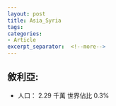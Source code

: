 ```yaml
---
layout: post
title: Asia_Syria
tags: 
categories:
- Article
excerpt_separator:  <!--more-->
---
```

## 敘利亞:
- 人口： 2.29 千萬 世界佔比 0.3%